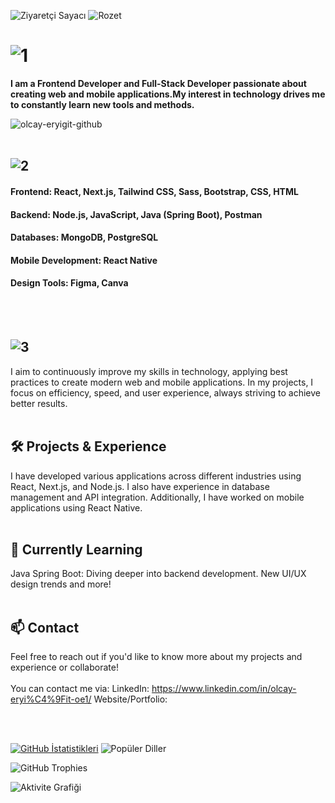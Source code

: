 ![Ziyaretçi Sayacı](https://komarev.com/ghpvc/?username=olcayeryigit&color=red) ![Rozet](https://img.shields.io/badge/Yazılım-JavaScript-blue)

# ![1](https://github.com/user-attachments/assets/b8866c72-e6fb-43f6-aed6-2fa27db7a93e)  



__I am a Frontend Developer and Full-Stack Developer passionate about creating web and mobile applications.My interest in technology drives me to constantly learn new tools and methods.__

![olcay-eryigit-github](https://github.com/user-attachments/assets/8fae4b6f-b265-44dc-b43d-953c1f8ebb9a) 
<br></br>

## ![2](https://github.com/user-attachments/assets/bf8a29f4-777f-4d86-90c3-023258b1ef24)
#### Frontend: React, Next.js, Tailwind CSS, Sass, Bootstrap, CSS, HTML
#### Backend: Node.js, JavaScript, Java (Spring Boot), Postman
#### Databases: MongoDB, PostgreSQL
#### Mobile Development: React Native
#### Design Tools: Figma, Canva 


<br></br>
## ![3](https://github.com/user-attachments/assets/f52bb473-d7ce-4b39-ba37-7550ff16bffd)
I aim to continuously improve my skills in technology, applying best practices to create modern web and mobile applications. In my projects, I focus on efficiency, speed, and user experience, always striving to achieve better results. 
<br></br>
## 🛠️ Projects & Experience
I have developed various applications across different industries using React, Next.js, and Node.js. I also have experience in database management and API integration. Additionally, I have worked on mobile applications using React Native. 
<br></br>
## 🌱 Currently Learning
Java Spring Boot: Diving deeper into backend development.
New UI/UX design trends and more! 
<br></br>
## 📫 Contact
Feel free to reach out if you'd like to know more about my projects and experience or collaborate! 
<br></br>
You can contact me via:
LinkedIn: https://www.linkedin.com/in/olcay-eryi%C4%9Fit-oe1/
Website/Portfolio: 

<br></br>

 [![GitHub İstatistikleri](https://github-readme-stats.vercel.app/api?username=olcayeryigit&show_icons=true&count_private=true&border_radius=30&theme=default&card_width=300)](https://github-readme-stats.vercel.app/api?username=olcayeryigit) ![Popüler Diller](https://github-readme-stats.vercel.app/api/top-langs/?username=olcayeryigit&layout=compact&theme=default&card_width=300&border_radius=30)


![GitHub Trophies](https://github-profile-trophy.vercel.app/?username=olcayeryigit&theme=default)

![Aktivite Grafiği](https://github-readme-activity-graph.vercel.app/graph?username=olcayeryigit&theme=gruvbox)






